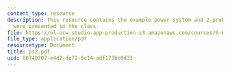 ```yaml
---
content_type: resource
description: This resource contains the example power system and 2 problems, which
  were presented in the class.
file: https://ol-ocw-studio-app-production.s3.amazonaws.com/courses/6-691-seminar-in-electric-power-systems-spring-2006/88740707e4d2dc728c14adf173bb9d33_ps2.pdf
file_type: application/pdf
resourcetype: Document
title: ps2.pdf
uid: 88740707-e4d2-dc72-8c14-adf173bb9d33
---
```

